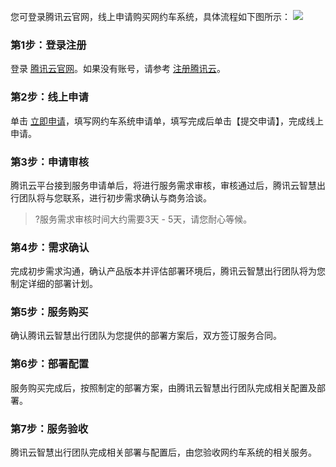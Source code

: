 您可登录腾讯云官网，线上申请购买网约车系统，具体流程如下图所示：
![](https://main.qcloudimg.com/raw/2b526d7998ce1beae60bb92892837f09.png)

### 第1步：登录注册
登录 [腾讯云官网](https://cloud.tencent.com/login)。如果没有账号，请参考 [注册腾讯云](https://cloud.tencent.com/document/product/378/17985)。

### 第2步：线上申请
单击 [立即申请](https://cloud.tencent.com/apply/p/4n9ev4eexjf)，填写网约车系统申请单，填写完成后单击【提交申请】，完成线上申请。

### 第3步：申请审核
腾讯云平台接到服务申请单后，将进行服务需求审核，审核通过后，腾讯云智慧出行团队将与您联系，进行初步需求确认与商务洽谈。
>?服务需求审核时间大约需要3天 - 5天，请您耐心等候。

### 第4步：需求确认
完成初步需求沟通，确认产品版本并评估部署环境后，腾讯云智慧出行团队将为您制定详细的部署计划。

### 第5步：服务购买
确认腾讯云智慧出行团队为您提供的部署方案后，双方签订服务合同。

### 第6步：部署配置
服务购买完成后，按照制定的部署方案，由腾讯云智慧出行团队完成相关配置及部署。

### 第7步：服务验收
腾讯云智慧出行团队完成相关部署与配置后，由您验收网约车系统的相关服务。
[]()
